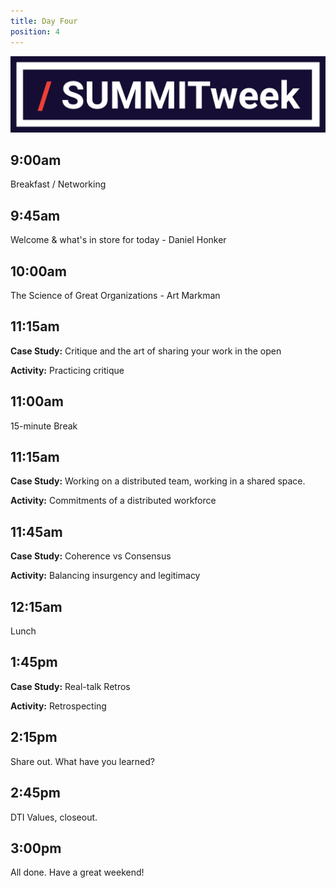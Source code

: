 ```yaml
---
title: Day Four
position: 4
---
```


![summitweek-logo.jpg](/assets/img/projects/SUMMITweek-Winter-2018/summitweek-logo.jpg)


## 9:00am

Breakfast / Networking


## 9:45am

Welcome & what's in store for today - Daniel Honker


## 10:00am

The Science of Great Organizations - Art Markman


## 11:15am 

**Case Study:** Critique and the art of sharing your work in the open

**Activity:** Practicing critique



## 11:00am 

15-minute Break


## 11:15am 

**Case Study:** Working on a distributed team, working in a shared space.

**Activity:** Commitments of a distributed workforce


## 11:45am

**Case Study:** Coherence vs Consensus

**Activity:** Balancing insurgency and legitimacy


## 12:15am

Lunch 


## 1:45pm

**Case Study:** Real-talk Retros

**Activity:** Retrospecting


## 2:15pm

Share out. What have you learned?


## 2:45pm

DTI Values, closeout.


## 3:00pm

All done. Have a great weekend!

